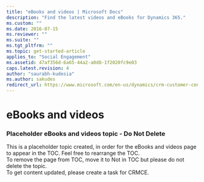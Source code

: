 ```yaml
---
title: "eBooks and videos | Microsoft Docs"
description: "Find the latest videos and eBooks for Dynamics 365."
ms.custom: ""
ms.date: 2016-07-15
ms.reviewer: ""
ms.suite: ""
ms.tgt_pltfrm: ""
ms.topic: get-started-article
applies_to: "Social Engagement"
ms.assetid: 47af356d-6a65-44a2-a0d8-1f2020fc9e03
caps.latest.revision: 4
author: "saurabh-kudesia"
ms.author: sakudes
redirect_url: https://www.microsoft.com/en-us/dynamics/crm-customer-center/ebooks-and-videos.aspx#social
---
```

# eBooks and videos
### Placeholder eBooks and videos topic - Do Not Delete  
This is a placeholder topic created, in order for the eBooks and videos page to appear in the TOC. Feel free to rearrange the TOC.  
To remove the page from TOC, move it to Not in TOC but please do not delete the topic.  
To get content updated, please create a task for CRMCE.

